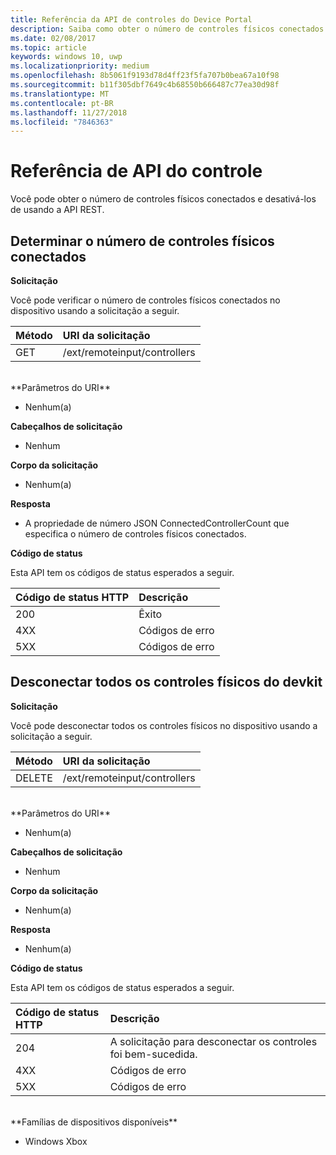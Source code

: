 ```yaml
---
title: Referência da API de controles do Device Portal
description: Saiba como obter o número de controles físicos conectados e desativá-los de maneira programática.
ms.date: 02/08/2017
ms.topic: article
keywords: windows 10, uwp
ms.localizationpriority: medium
ms.openlocfilehash: 8b5061f9193d78d4ff23f5fa707b0bea67a10f98
ms.sourcegitcommit: b11f305dbf7649c4b68550b666487c77ea30d98f
ms.translationtype: MT
ms.contentlocale: pt-BR
ms.lasthandoff: 11/27/2018
ms.locfileid: "7846363"
---
```

# <a name="controller-api-reference"></a>Referência de API do controle   
Você pode obter o número de controles físicos conectados e desativá-los de usando a API REST.

## <a name="determine-the-number-of-attached-physical-controllers"></a>Determinar o número de controles físicos conectados

**Solicitação**

Você pode verificar o número de controles físicos conectados no dispositivo usando a solicitação a seguir.

Método      | URI da solicitação
:------     | :-----
GET | /ext/remoteinput/controllers
<br />
**Parâmetros do URI**

- Nenhum(a)

**Cabeçalhos de solicitação**

- Nenhum

**Corpo da solicitação**   

- Nenhum(a)

**Resposta**   

- A propriedade de número JSON ConnectedControllerCount que especifica o número de controles físicos conectados.

**Código de status**

Esta API tem os códigos de status esperados a seguir.

Código de status HTTP      | Descrição
:------     | :-----
200 | Êxito
4XX | Códigos de erro
5XX | Códigos de erro

## <a name="disconnect-all-physical-controllers-on-the-devkit"></a>Desconectar todos os controles físicos do devkit

**Solicitação**

Você pode desconectar todos os controles físicos no dispositivo usando a solicitação a seguir.

Método      | URI da solicitação
:------     | :-----
DELETE | /ext/remoteinput/controllers
<br />
**Parâmetros do URI**

- Nenhum(a)

**Cabeçalhos de solicitação**

- Nenhum

**Corpo da solicitação**   

- Nenhum(a)

**Resposta**   

- Nenhum(a) 

**Código de status**

Esta API tem os códigos de status esperados a seguir.

Código de status HTTP      | Descrição
:------     | :-----
204 | A solicitação para desconectar os controles foi bem-sucedida.
4XX | Códigos de erro
5XX | Códigos de erro

<br />
**Famílias de dispositivos disponíveis**

* Windows Xbox
